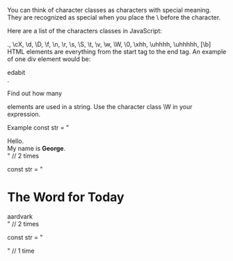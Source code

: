 You can think of character classes as characters with special meaning. They are recognized as special when you place the \ before the character.

Here are a list of the characters classes in JavaScript:

., \cX, \d, \D, \f, \n, \r, \s, \S, \t, \v, \w, \W, \0, \xhh, \uhhhh, \uhhhhh, [\b]
HTML elements are everything from the start tag to the end tag. An example of one div element would be: <div>edabit</div>.

Find out how many <div> elements are used in a string. Use the character class \W in your expression.

Example
const str = "<div>Hello.</div><div>My name is <b>George</b>.</div>"
// 2 times

const str = "<div><h1>The Word for Today</h1><div>aardvark</div></div>"
// 2 times

const str = "<div></div>"
// 1 time
